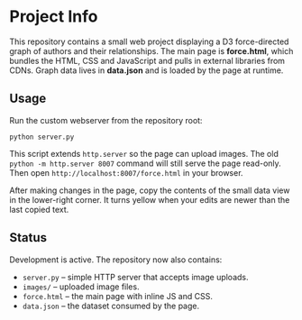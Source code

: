 # Project Info

This repository contains a small web project displaying a D3 force-directed graph of authors and their relationships. The main page is **force.html**, which bundles the HTML, CSS and JavaScript and pulls in external libraries from CDNs. Graph data lives in **data.json** and is loaded by the page at runtime.

## Usage

Run the custom webserver from the repository root:

```
python server.py
```

This script extends `http.server` so the page can upload images. The old
`python -m http.server 8007` command will still serve the page read-only.
Then open `http://localhost:8007/force.html` in your browser.

After making changes in the page, copy the contents of the small data view in
the lower-right corner.  It turns yellow when your edits are newer than the
last copied text.

## Status

Development is active. The repository now also contains:

- `server.py` – simple HTTP server that accepts image uploads.
- `images/` – uploaded image files.
- `force.html` – the main page with inline JS and CSS.
- `data.json` – the dataset consumed by the page.
